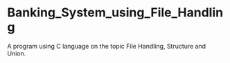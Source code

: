 # Banking_System_using_File_Handling
A program using C language on the topic File Handling, Structure and Union.
